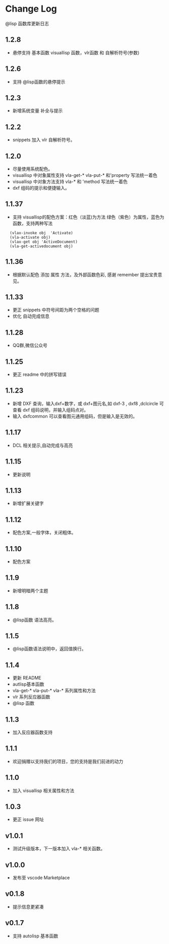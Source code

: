 # Change Log
@lisp 函数库更新日志

## 1.2.8
- 悬停支持 基本函数 visuallisp 函数，vlr函数 和 自解析符号(参数)
## 1.2.6
- 支持 @lisp函数的悬停提示
## 1.2.3
- 新增系统变量 补全与提示
## 1.2.2
- snippets 加入 vlr 自解析符号。
## 1.2.0
- 尽量使用系统配色。
- visuallisp 中对象属性支持 vla-get-* vla-put-* 和'property 写法统一着色 
- visuallisp 中对象方法支持 vla-* 和 'method 写法统一着色
- dxf 组码的提示和便捷输入。 
## 1.1.37
- 支持 visuallisp的配色方案：红色（淡蓝)为方法 绿色（紫色）为属性，蓝色为函数，支持两种写法
```
  (vlax-invoke obj  'Activate)
  (vla-activate obj)
  (vlax-get obj 'ActiveDocument)
  (vla-get-activedocument obj)
```
## 1.1.36
- 根据默认配色 添加 属性 方法，及外部函数色彩, 感谢 remember 提出宝贵意见。
## 1.1.33
- 更正 snippets 中符号间距为两个空格的问题
- 优化 自动完成信息
## 1.1.28
- QQ群,微信公众号
## 1.1.25
- 更正 readme 中的拼写错误
## 1.1.23
- 新增 DXF 查询，输入dxf+数字，或 dxf+图元名,如 dxf-3 , dxf8 ,dclcircle 可查看 dxf 组码说明，并输入组码点对。
- 输入 dxfcommon 可以查看图元通用组码，但是输入是无效的。
## 1.1.17
- DCL 相关提示,自动完成与高亮
## 1.1.15
- 更新说明
## 1.1.13
- 新增扩展关键字
## 1.1.12
- 配色方案,一般字体，关闭粗体。
## 1.1.10
- 配色方案
## 1.1.9
- 新增明暗两个主题
## 1.1.8 
- @lisp函数 语法高亮。
## 1.1.5
- @lisp函数语法说明中，返回值换行。
## 1.1.4
- 更新 README
- autlisp基本函数
- vla-get-* vla-put-* vla-* 系列属性和方法
- vlr 系列反应器函数
- @lisp 函数
## 1.1.3
- 加入反应器函数支持
## 1.1.1
- 欢迎捐赠以支持我们的项目，您的支持是我们前进的动力
## 1.1.0
- 加入 visuallisp 相关属性和方法
## 1.0.3
- 更正 issue 网址
## v1.0.1
- 测试升级版本，下一版本加入 vla-* 相关函数。
## v1.0.0
- 发布至 vscode Marketplace
## v0.1.8
- 提示信息更紧凑
## v0.1.7
- 支持 autolisp 基本函数

